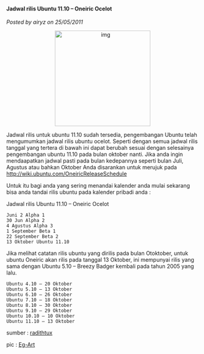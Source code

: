 #### Jadwal rilis Ubuntu 11.10 – Oneiric Ocelot
_Posted by airyz on 25/05/2011_

<div align="center">
	<img src="./posts/2011-05-25-jadwal-rilis-ubuntu-11-10-oneiric-ocelot/oneiric.jpg" height="250px" alt="img">
</div> 

Jadwal rilis untuk ubuntu 11.10 sudah tersedia, pengembangan Ubuntu telah mengumumkan jadwal rilis ubuntu ocelot. Seperti dengan semua jadwal rilis tanggal yang tertera di bawah ini dapat berubah sesuai dengan selesainya pengembangan ubuntu 11.10 pada bulan oktober nanti. Jika anda ingin mendaapatkan jadwal pasti pada bulan kedepannya seperti bulan Juli, Agustus atau bahkan Oktober Anda disarankan untuk merujuk pada <http://wiki.ubuntu.com/OneiricReleaseSchedule>

Untuk itu bagi anda yang sering menandai kalender anda mulai sekarang bisa anda tandai rilis ubuntu pada kalender pribadi anda :

Jadwal rilis Ubuntu 11.10 – Oneiric Ocelot
```
Juni 2 Alpha 1
30 Jun Alpha 2
4 Agustus Alpha 3
1 September Beta 1
22 September Beta 2
13 Oktober Ubuntu 11.10
```

Jika melihat catatan rilis ubuntu yang dirilis pada bulan Otoktober, untuk ubuntu Oneiric akan rilis pada tanggal 13 Oktober, ini mempunyai rilis yang sama dengan Ubuntu 5.10 – Breezy Badger kembali pada tahun 2005 yang lalu.
```
Ubuntu 4.10 – 20 Oktober
Ubuntu 5.10 – 13 Oktober
Ubuntu 6.10 – 26 Oktober
Ubuntu 7.10 – 18 Oktober
Ubuntu 8.10 – 30 Oktober
Ubuntu 9.10 – 29 Oktober
Ubuntu 10.10 – 10 Oktober
Ubuntu 11.10 – 13 Oktober
```

sumber : [radithtux](http://radithtux.blogspot.com/)

pic : [Eg-Art](http://eg-art.deviantart.com/art/EgFox-The-Oneiric-Ocelot-Blue-206045895)

